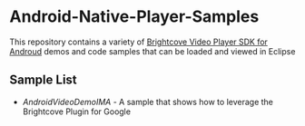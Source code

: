Android-Native-Player-Samples
=============================

This repository contains a variety of [Brightcove Video Player SDK for Androud](http://support.brightcove.com/en/video-cloud/docs/brightcove-video-cloud-player-sdk-android) demos and code samples that can be loaded and viewed in Eclipse

Sample List
-----------
+ _AndroidVideoDemoIMA_ - A sample that shows how to leverage the Brightcove Plugin for Google  
